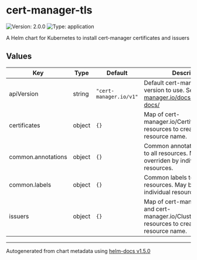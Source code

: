 # cert-manager-tls

![Version: 2.0.0](https://img.shields.io/badge/Version-2.0.0-informational?style=flat-square) ![Type: application](https://img.shields.io/badge/Type-application-informational?style=flat-square)

A Helm chart for Kubernetes to install cert-manager certificates and issuers

## Values

| Key | Type | Default | Description |
|-----|------|---------|-------------|
| apiVersion | string | `"cert-manager.io/v1"` | Default cert-manager api version to use. See https://cert-manager.io/docs/reference/api-docs/ |
| certificates | object | `{}` | Map of cert-manager.io/Certificate resources to create. Map key is resource name. |
| common.annotations | object | `{}` | Common annotations to apply to all resources. May be overriden by individual resources. |
| common.labels | object | `{}` | Common labels to apply to all resources. May be overriden by individual resources. |
| issuers | object | `{}` | Map of cert-manager.io/Issuer and cert-manager.io/ClusterIssuer resources to create. Map key is resource name. |

----------------------------------------------
Autogenerated from chart metadata using [helm-docs v1.5.0](https://github.com/norwoodj/helm-docs/releases/v1.5.0)
